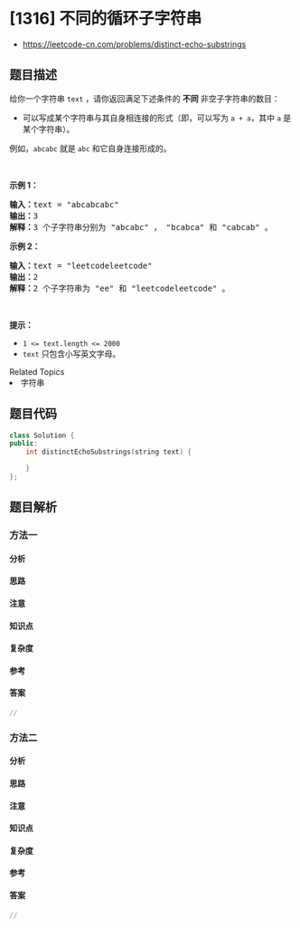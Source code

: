 

# [1316] 不同的循环子字符串
* https://leetcode-cn.com/problems/distinct-echo-substrings


## 题目描述

<p>给你一个字符串&nbsp;<code>text</code> ，请你返回满足下述条件的&nbsp;<strong>不同</strong> 非空子字符串的数目：</p>

<ul>
	<li>可以写成某个字符串与其自身相连接的形式（即，可以写为 <code>a&nbsp;+ a</code>，其中 <code>a</code> 是某个字符串）。</li>
</ul>

<p>例如，<code>abcabc</code>&nbsp;就是&nbsp;<code>abc</code>&nbsp;和它自身连接形成的。</p>

<p>&nbsp;</p>

<p><strong>示例 1：</strong></p>

<pre><strong>输入：</strong>text = &quot;abcabcabc&quot;
<strong>输出：</strong>3
<strong>解释：</strong>3 个子字符串分别为 &quot;abcabc&quot; ， &quot;bcabca&quot; 和 &quot;cabcab&quot; 。
</pre>

<p><strong>示例 2：</strong></p>

<pre><strong>输入：</strong>text = &quot;leetcodeleetcode&quot;
<strong>输出：</strong>2
<strong>解释：</strong>2 个子字符串为 &quot;ee&quot; 和 &quot;leetcodeleetcode&quot; 。
</pre>

<p>&nbsp;</p>

<p><strong>提示：</strong></p>

<ul>
	<li><code>1 &lt;= text.length &lt;= 2000</code></li>
	<li><code>text</code>&nbsp;只包含小写英文字母。</li>
</ul>
<div><div>Related Topics</div><div><li>字符串</li></div></div>


## 题目代码

```cpp
class Solution {
public:
    int distinctEchoSubstrings(string text) {

    }
};
```


## 题目解析


### 方法一

#### 分析

#### 思路

#### 注意

#### 知识点

#### 复杂度

#### 参考

#### 答案

```cpp
//
```


### 方法二

#### 分析

#### 思路

#### 注意

#### 知识点

#### 复杂度

#### 参考

#### 答案

```cpp
//
```


